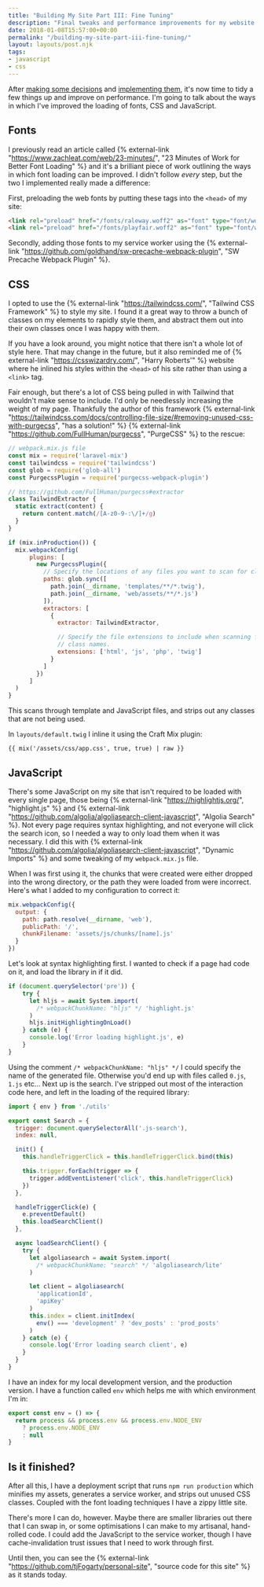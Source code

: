```yaml
---
title: "Building My Site Part III: Fine Tuning"
description: "Final tweaks and performance improvements for my website."
date: 2018-01-08T15:57:00+00:00
permalink: "/building-my-site-part-iii-fine-tuning/"
layout: layouts/post.njk
tags:
- javascript
- css
---
```


After [making some decisions](/building-my-site-part-i-decisions/) and [implementing them](/building-my-site-part-ii-setup), it's now time to tidy a few things up and improve on performance. I'm going to talk about the ways in which I've improved the loading of fonts, CSS and JavaScript.

## Fonts

I previously read an article called {% external-link "https://www.zachleat.com/web/23-minutes/", "23 Minutes of Work for Better Font Loading" %} and it's a brilliant piece of work outlining the ways in which font loading can be improved. I didn't follow <em>every</em> step, but the two I implemented really made a difference:

First, preloading the web fonts by putting these tags into the `<head>` of my site:

``` html
<link rel="preload" href="/fonts/raleway.woff2" as="font" type="font/woff2" crossorigin>
<link rel="preload" href="/fonts/playfair.woff2" as="font" type="font/woff2" crossorigin>
```

Secondly, adding those fonts to my service worker using the {% external-link "https://github.com/goldhand/sw-precache-webpack-plugin", "SW Precache Webpack Plugin" %}.

## CSS

I opted to use the {% external-link "https://tailwindcss.com/", "Tailwind CSS Framework" %} to style my site. I found it a great way to throw a bunch of classes on my elements to rapidly style them, and abstract them out into their own classes once I was happy with them.

If you have a look around, you might notice that there isn't a whole lot of style here. That may change in the future, but it also reminded me of {% external-link "https://csswizardry.com/", "Harry Roberts'" %} website where he inlined his styles within the `<head>` of his site rather than using a `<link>` tag.

Fair enough, but there's a lot of CSS being pulled in with Tailwind that wouldn't make sense to include. I'd only be needlessly increasing the weight of my page. Thankfully the author of this framework {% external-link "https://tailwindcss.com/docs/controlling-file-size/#removing-unused-css-with-purgecss", "has a solution!" %} {% external-link "https://github.com/FullHuman/purgecss", "PurgeCSS" %} to the rescue:

``` js
// webpack.mix.js file
const mix = require('laravel-mix')
const tailwindcss = require('tailwindcss')
const glob = require('glob-all')
const PurgecssPlugin = require('purgecss-webpack-plugin')

// https://github.com/FullHuman/purgecss#extractor
class TailwindExtractor {
  static extract(content) {
    return content.match(/[A-z0-9-:\/]+/g)
  }
}

if (mix.inProduction()) {
  mix.webpackConfig(
      plugins: [
        new PurgecssPlugin({
          // Specify the locations of any files you want to scan for class names.
          paths: glob.sync([
            path.join(__dirname, 'templates/**/*.twig'),
            path.join(__dirname, 'web/assets/**/*.js')
          ]),
          extractors: [
            {
              extractor: TailwindExtractor,

              // Specify the file extensions to include when scanning for
              // class names.
              extensions: ['html', 'js', 'php', 'twig']
            }
          ]
        })
      ]
  )
}
```

This scans through template and JavaScript files, and strips out any classes that are not being used.

In `layouts/default.twig` I inline it using the Craft Mix plugin:

``` twig
{{ mix('/assets/css/app.css', true, true) | raw }}
```

## JavaScript

There's some JavaScript on my site that isn't required to be loaded with every single page, those being {% external-link "https://highlightjs.org/", "highlight.js" %} and {% external-link "https://github.com/algolia/algoliasearch-client-javascript", "Algolia Search" %}. Not every page requires syntax highlighting, and not everyone will click the search icon, so I needed a way to only load them when it was necessary. I did this with {% external-link "https://github.com/algolia/algoliasearch-client-javascript", "Dynamic Imports" %} and some tweaking of my `webpack.mix.js` file.

When I was first using it, the chunks that were created were either dropped into the wrong directory, or the path they were loaded from were incorrect. Here's what I added to my configuration to correct it:

``` js
mix.webpackConfig({
  output: {
    path: path.resolve(__dirname, 'web'),
    publicPath: '/',
    chunkFilename: 'assets/js/chunks/[name].js'
  }
})
```

Let's look at syntax highlighting first. I wanted to check if a page had code on it, and load the library in if it did.

``` js
if (document.querySelector('pre')) {
    try {
      let hljs = await System.import(
        /* webpackChunkName: "hljs" */ 'highlight.js'
      )
      hljs.initHighlightingOnLoad()
    } catch (e) {
      console.log('Error loading highlight.js', e)
    }
}
```

Using the comment `/* webpackChunkName: "hljs" */` I could specify the name of the generated file. Otherwise you'd end up with files called `0.js`, `1.js` etc&#8230;
Next up is the search. I've stripped out most of the interaction code here, and left in the loading of the required library:

``` js
import { env } from './utils'

export const Search = {
  trigger: document.querySelectorAll('.js-search'),
  index: null,

  init() {
    this.handleTriggerClick = this.handleTriggerClick.bind(this)

    this.trigger.forEach(trigger => {
      trigger.addEventListener('click', this.handleTriggerClick)
    })
  },

  handleTriggerClick(e) {
    e.preventDefault()
    this.loadSearchClient()
  },

  async loadSearchClient() {
    try {
      let algoliasearch = await System.import(
        /* webpackChunkName: "search" */ 'algoliasearch/lite'
      )

      let client = algoliasearch(
        'applicationId',
        'apiKey'
      )
      this.index = client.initIndex(
        env() === 'development' ? 'dev_posts' : 'prod_posts'
      )
    } catch (e) {
      console.log('Error loading search client', e)
    }
  }
}
```

I have an index for my local development version, and the production version. I have a function called `env` which helps me with which environment I'm in:

``` js
export const env = () => {
  return process && process.env && process.env.NODE_ENV
    ? process.env.NODE_ENV
    : null
}
```

## Is it finished?

After all this, I have a deployment script that runs `npm run production` which minifies my assets, generates a service worker, and strips out unused CSS classes. Coupled with the font loading techniques I have a zippy little site.

There's more I can do, however. Maybe there are smaller libraries out there that I can swap in, or some optimisations I can make to my artisanal, hand-rolled code. I could add the JavaScript to the service worker, though I have cache-invalidation trust issues that I need to work through first.

Until then, you can see the {% external-link "https://github.com/tjFogarty/personal-site", "source code for this site" %} as it stands today.
